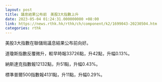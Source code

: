 ```yaml
---
layout: post
title: 議息結果公布前　美股3大指數上升
date: 2023-05-04 01:24:31.000000000 +08:00
link: https://news.rthk.hk/rthk/ch/component/k2/1699043-20230504.htm
categories: rthk
---
```


美股3大指數在聯儲局議息結果公布前向好。

道瓊斯指數反覆微升，較早時報33726點，升42點，升幅0.13%。

納斯達克指數報12132點，升51點，升幅0.43%。

標準普爾500指數報4131點，升11點，升幅0.29%。
